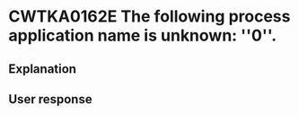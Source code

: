 # CWTKA0162E The following process application name is unknown: ''0''.

## Explanation

## User response